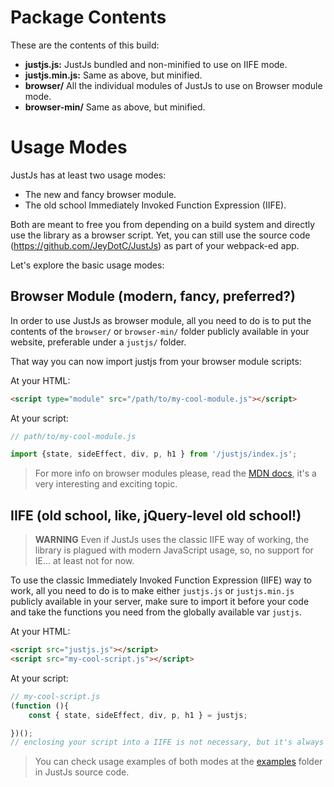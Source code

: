 # Package Contents

These are the contents of this build:

* **justjs.js:** JustJs bundled and non-minified to use on IIFE mode.
* **justjs.min.js:** Same as above, but minified.
* **browser/** All the individual modules of JustJs to use on Browser module mode.
* **browser-min/** Same as above, but minified.

# Usage Modes

JustJs has at least two usage modes:

* The new and fancy browser module.
* The old school Immediately Invoked Function Expression (IIFE).

Both are meant to free you from depending on a build system and directly use the library as a browser script. Yet, you can still use the source code (https://github.com/JeyDotC/JustJs) as part of your webpack-ed app.

Let's explore the basic usage modes:

## Browser Module (modern, fancy, preferred?)

In order to use JustJs as browser module, all you need to do is to put the contents of the `browser/` or `browser-min/` folder publicly available in your website, preferable under a `justjs/` folder.

That way you can now import justjs from your browser module scripts:

At your HTML:

```HTML
<script type="module" src="/path/to/my-cool-module.js"></script>
```

At your script:

```javascript
// path/to/my-cool-module.js

import {state, sideEffect, div, p, h1 } from '/justjs/index.js';

```

> For more info on browser modules please, read the [MDN docs](https://developer.mozilla.org/en-US/docs/Web/JavaScript/Guide/Modules), it's a very interesting and exciting topic.

## IIFE (old school, like, jQuery-level old school!)

> **WARNING** Even if JustJs uses the classic IIFE way of working, the library is plagued with modern JavaScript usage, so, no support for IE... at least not for now.

To use the classic Immediately Invoked Function Expression (IIFE) way to work, all you need to do is to make either `justjs.js` or `justjs.min.js` publicly available in your server, make sure to import it before your code and take the functions you need from the globally available var `justjs`.

At your HTML:

```HTML
<script src="justjs.js"></script>
<script src="my-cool-script.js"></script>
```

At your script:

```javascript
// my-cool-script.js
(function (){
    const { state, sideEffect, div, p, h1 } = justjs;

})(); 
// enclosing your script into a IIFE is not necessary, but it's always a good idea.
```

> You can check usage examples of both modes at the [examples](https://github.com/JeyDotC/JustJs/tree/master/examples) folder in JustJs source code.
